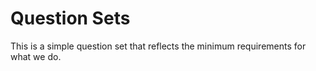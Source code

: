 # Question Sets

This is a simple question set that reflects the minimum requirements for what we do.


